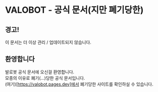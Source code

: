 <p align="center">

# VALOBOT - 공식 문서(지만 폐기당한)
## 경고!
이 문서는 더 이상 관리 / 업데이트되지 않습니다.
## 환영합니다
발로봇 공식 문서에 오신걸 환영합니다.<br>
모종의 이유로 폐기(...)당한 공식 문서입니다.<br>
(여기)[https://valobot.pages.dev]에서 폐기당한 사이트를 확인하실 수 있습니다.
</p>
